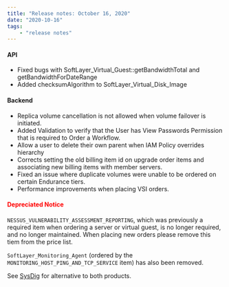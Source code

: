```yaml
---
title: "Release notes: October 16, 2020"
date: "2020-10-16"
tags:
    - "release notes"
---
```


#### API
- Fixed bugs with SoftLayer_Virtual_Guest::getBandwidthTotal and getBandwidthForDateRange
- Added checksumAlgorithm to SoftLayer_Virtual_Disk_Image


#### Backend
- Replica volume cancellation is not allowed when volume failover is initiated.
- Added Validation to verify that the User has View Passwords Permission that is required to Order a Workflow.
- Allow a user to delete their own parent when IAM Policy overrides hierarchy
- Corrects setting the old billing item id on upgrade order items and associating new billing items with member servers.
-  Fixed an issue where duplicate volumes were unable to be ordered on certain Endurance tiers.
-  Performance improvements when placing VSI orders.


#### <font color="red">Depreciated Notice</font>

`NESSUS_VULNERABILITY_ASSESSMENT_REPORTING`, which was previously a required item when ordering a server or virtual guest, is no longer required, and no longer maintained. When placing new orders please remove this tiem from the price list.

`SoftLayer_Monitoring_Agent` (ordered by the `MONITORING_HOST_PING_AND_TCP_SERVICE` item) has also been removed. 

See [SysDig](https://www.ibm.com/cloud/sysdig) for alternative to both products.